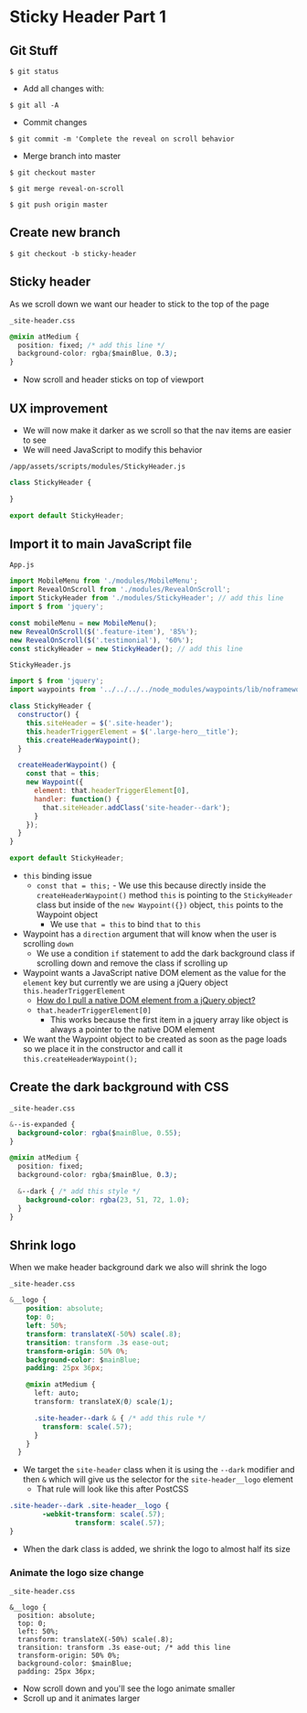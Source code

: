 # Sticky Header Part 1
## Git Stuff
`$ git status`

* Add all changes with:

`$ git all -A`

* Commit changes

`$ git commit -m 'Complete the reveal on scroll behavior`

* Merge branch into master

`$ git checkout master`

`$ git merge reveal-on-scroll`

`$ git push origin master`

## Create new branch
`$ git checkout -b sticky-header`

## Sticky header
As we scroll down we want our header to stick to the top of the page

`_site-header.css`

```css
@mixin atMedium {
  position: fixed; /* add this line */
  background-color: rgba($mainBlue, 0.3);
}
```

* Now scroll and header sticks on top of viewport

## UX improvement
* We will now make it darker as we scroll so that the nav items are easier to see
* We will need JavaScript to modify this behavior

`/app/assets/scripts/modules/StickyHeader.js`

```js
class StickyHeader {

}

export default StickyHeader;
```

## Import it to main JavaScript file
`App.js`

```js
import MobileMenu from './modules/MobileMenu';
import RevealOnScroll from './modules/RevealOnScroll';
import StickyHeader from './modules/StickyHeader'; // add this line
import $ from 'jquery';

const mobileMenu = new MobileMenu();
new RevealOnScroll($('.feature-item'), '85%');
new RevealOnScroll($('.testimonial'), '60%');
const stickyHeader = new StickyHeader(); // add this line
```

`StickyHeader.js`

```js
import $ from 'jquery';
import waypoints from '../../../../node_modules/waypoints/lib/noframework.waypoints';

class StickyHeader {
  constructor() {
    this.siteHeader = $('.site-header');
    this.headerTriggerElement = $('.large-hero__title');
    this.createHeaderWaypoint();
  }

  createHeaderWaypoint() {
    const that = this;
    new Waypoint({
      element: that.headerTriggerElement[0],
      handler: function() {
        that.siteHeader.addClass('site-header--dark');
      }
    });
  }
}

export default StickyHeader;
```

* `this` binding issue
    - `const that = this;` - We use this because directly inside the `createHeaderWaypoint()` method `this` is pointing to the `StickyHeader` class but inside of the `new Waypoint({})` object, `this` points to the Waypoint object
        + We use `that = this` to bind `that` to `this`
* Waypoint has a `direction` argument that will know when the user is scrolling `down`
    - We use a condition `if` statement to add the dark background class if scrolling down and remove the class if scrolling up
* Waypoint wants a JavaScript native DOM element as the value for the `element` key but currently we are using a jQuery object `this.headerTriggerElement`
    - [How do I pull a native DOM element from a jQuery object?](https://learn.jquery.com/using-jquery-core/faq/how-do-i-pull-a-native-dom-element-from-a-jquery-object/)
    - `that.headerTriggerElement[0]`
        + This works because the first item in a jquery array like object is always a pointer to the native DOM element
* We want the Waypoint object to be created as soon as the page loads so we place it in the constructor and call it `this.createHeaderWaypoint();`

## Create the dark background with CSS
`_site-header.css`

```css
&--is-expanded {
  background-color: rgba($mainBlue, 0.55);
}

@mixin atMedium {
  position: fixed;
  background-color: rgba($mainBlue, 0.3);

  &--dark { /* add this style */
    background-color: rgba(23, 51, 72, 1.0);
  }
}
```

## Shrink logo
When we make header background dark we also will shrink the logo

`_site-header.css`

```css
&__logo {
    position: absolute;
    top: 0;
    left: 50%;
    transform: translateX(-50%) scale(.8);
    transition: transform .3s ease-out;
    transform-origin: 50% 0%;
    background-color: $mainBlue;
    padding: 25px 36px;

    @mixin atMedium {
      left: auto;
      transform: translateX(0) scale(1);

      .site-header--dark & { /* add this rule */
        transform: scale(.57);
      }
    }
  }
```

* We target the `site-header` class when it is using the `--dark` modifier and then `&` which will give us the selector for the `site-header__logo` element
    - That rule will look like this after PostCSS

```css
.site-header--dark .site-header__logo {
        -webkit-transform: scale(.57);
                transform: scale(.57);
}
```

* When the dark class is added, we shrink the logo to almost half its size

### Animate the logo size change
`_site-header.css`

```
&__logo {
  position: absolute;
  top: 0;
  left: 50%;
  transform: translateX(-50%) scale(.8);
  transition: transform .3s ease-out; /* add this line
  transform-origin: 50% 0%;
  background-color: $mainBlue;
  padding: 25px 36px;
```

* Now scroll down and you'll see the logo animate smaller
* Scroll up and it animates larger
